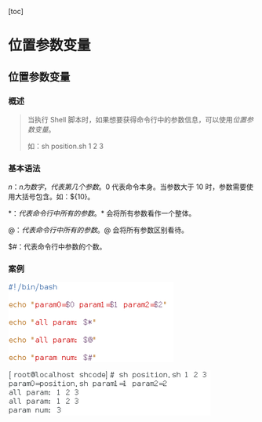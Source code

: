 [toc]

# 位置参数变量

## 位置参数变量

### 概述

> 当执行 Shell 脚本时，如果想要获得命令行中的参数信息，可以使用*位置参数变量*。
>
> 如：sh position.sh 1 2 3

### 基本语法

$n：n 为数字，代表第几个参数。$0 代表命令本身。当参数大于 10 时，参数需要使用大括号包含。如：${10}。

$*：代表命令行中所有的参数。$\* 会将所有参数看作一个整体。

$@：代表命令行中所有的参数。$@ 会将所有参数区别看待。

$#：代表命令行中参数的个数。

### 案例

![](img/p1.jpg)

![](img/1660184213399.jpg)
